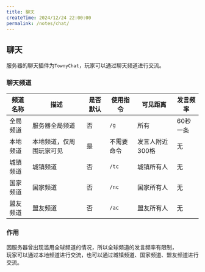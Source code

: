 ```yaml
---
title: 聊天
createTime: 2024/12/24 22:00:00
permalink: /notes/chat/
---
```

## 聊天

服务器的聊天插件为`TownyChat`，玩家可以通过聊天频道进行交流。

### 聊天频道

| 频道名称 | 描述           | 是否默认 | 使用指令       | 可见距离      | 发言频率 |
|------|--------------|------|------------|-----------|----|
| 全局频道 | 服务器全局频道      | 否    | `/g`       | 所有        | 60秒一条 |
| 本地频道 | 本地频道，仅周围玩家可见 | 是    | 不需要命令 | 发言人附近300格 | 无  |
| 城镇频道 | 城镇频道         | 否    | `/tc`      | 城镇所有人     | 无  |
| 国家频道 | 国家频道         | 否    | `/nc`      | 国家所有人     | 无  |
| 盟友频道 | 盟友频道         | 否    | `/ac`      | 盟友所有人     | 无  |

### 作用

因服务器曾出现滥用全球频道的情况，所以全球频道的发言频率有限制，<br>
玩家可以通过本地频道进行交流，也可以通过城镇频道、国家频道、盟友频道进行交流。<br>